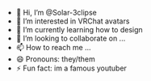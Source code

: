 - 👋 Hi, I’m @Solar-3clipse
- 👀 I’m interested in VRChat avatars
- 🌱 I’m currently learning how to design 
- 💞️ I’m looking to collaborate on ...
- 📫 How to reach me ...
- 😄 Pronouns: they/them
- ⚡ Fun fact: im a famous youtuber

<!---
Solar-3clipse/Solar-3clipse is a ✨ special ✨ repository because its `README.md` (this file) appears on your GitHub profile.
You can click the Preview link to take a look at your changes.
--->
